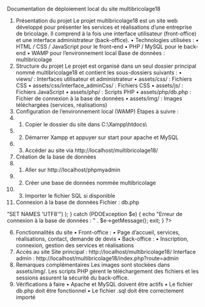 Documentation de déploiement local du site multibricolage18
1. Présentation du projet
Le projet multibricolage18 est un site web développé pour présenter les services et réalisations d’une entreprise de bricolage. 
Il comprend à la fois une interface utilisateur (front-office) et une interface administrateur (back-office).
•	Technologies utilisées :
•	HTML / CSS / JavaScript pour le front-end
•	PHP / MySQL pour le back-end
•	WAMP pour l’environnement local
Base de données : multibricolage
2. Structure du projet
Le projet est organisé dans un seul dossier principal nommé multibricolage18 et contient les sous-dossiers suivants :
•	views/ : Interfaces utilisateur et administrateur
•	assets/css/ : Fichiers CSS
•	assets/css/interface_adminCss/ : Fichiers CSS
•	assets/js/ : Fichiers JavaScript
•	assets/php/ : Scripts PHP
•	assets/php/db.php : Fichier de connexion à la base de données
•	assets/img/ : Images téléchargées (services, réalisations)
3. Configuration de l’environnement local (WAMP)
Étapes à suivre :
1.	1. Copier le dossier du site dans C:\Xampp\htdocs\
2.	2. Démarrer Xampp et appuyer sur start pour apache et MySQL
3.	3. Accéder au site via http://localhost/multibricolage18/
4. Création de la base de données
4.	1. Aller sur http://localhost/phpmyadmin
5.	2. Créer une base de données nommée multibricolage
6.	3. Importer le fichier SQL si disponible
5. Connexion à la base de données
Fichier : db.php

<?php
ini_set('display_errors', 1);
error_reporting(E_ALL);
try {
    $dsn = "mysql:dbname=multibricolage;host=localhost;port=3306";
    $user = "root";
    $password = "";
    $dbh = new PDO($dsn, $user,$password,array(PDO::MYSQL_ATTR_INIT_COMMAND => "SET NAMES 'UTF8'")
    );
} catch (PDOException $e) {
    echo "Erreur de connexion à la base de données : " . $e->getMessage();
    exit; 
}
?>

6. Fonctionnalités du site
•	Front-office :
•	Page d’accueil, services, réalisations, contact, demande de devis
•	Back-office :
•	Inscription, connexion, gestion des services et réalisations
7. Accès au site
Site principal : http://localhost/multibricolage18/
Interface admin : http://localhost/multibricolage18/index.php?route=admin
8. Remarques complémentaires
Les images sont stockées dans assets/img/.
Les scripts PHP gèrent le téléchargement des fichiers et les sessions assurent la sécurité du back-office.
9. Vérifications à faire
•	Apache et MySQL doivent être actifs
•	Le fichier db.php doit être fonctionnel
•	Le fichier .sql doit être correctement importé
